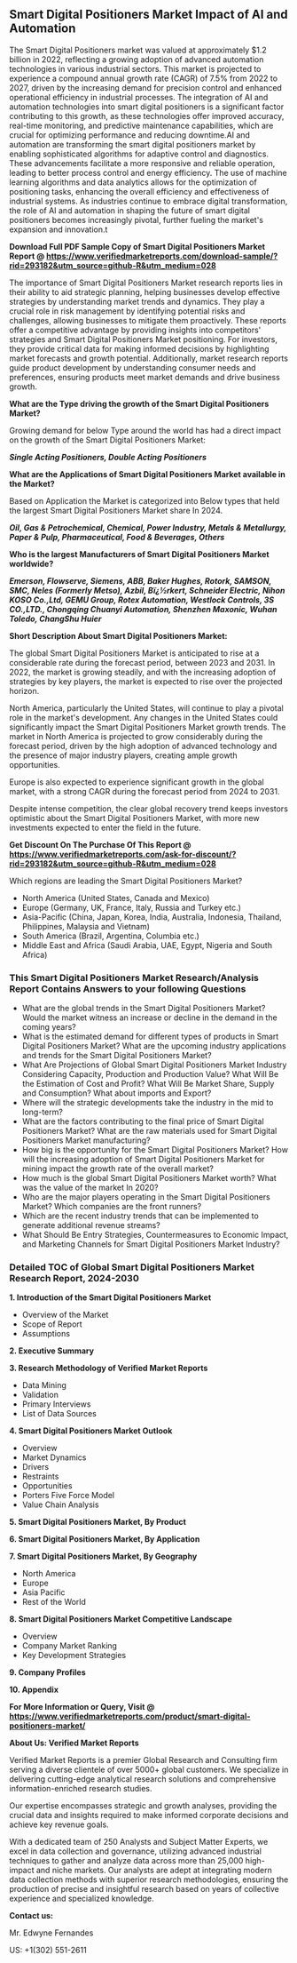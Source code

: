 <h2>Smart Digital Positioners Market Impact of AI and Automation</h2>The Smart Digital Positioners market was valued at approximately $1.2 billion in 2022, reflecting a growing adoption of advanced automation technologies in various industrial sectors. This market is projected to experience a compound annual growth rate (CAGR) of 7.5% from 2022 to 2027, driven by the increasing demand for precision control and enhanced operational efficiency in industrial processes. The integration of AI and automation technologies into smart digital positioners is a significant factor contributing to this growth, as these technologies offer improved accuracy, real-time monitoring, and predictive maintenance capabilities, which are crucial for optimizing performance and reducing downtime.AI and automation are transforming the smart digital positioners market by enabling sophisticated algorithms for adaptive control and diagnostics. These advancements facilitate a more responsive and reliable operation, leading to better process control and energy efficiency. The use of machine learning algorithms and data analytics allows for the optimization of positioning tasks, enhancing the overall efficiency and effectiveness of industrial systems. As industries continue to embrace digital transformation, the role of AI and automation in shaping the future of smart digital positioners becomes increasingly pivotal, further fueling the market's expansion and innovation.t</p><p id="" class=""><strong>Download Full PDF Sample Copy of Smart Digital Positioners Market Report @ <a href="https://www.verifiedmarketreports.com/download-sample/?rid=293182&utm_source=github-R&utm_medium=028" target="_blank">https://www.verifiedmarketreports.com/download-sample/?rid=293182&utm_source=github-R&utm_medium=028</a></strong></p><p>The importance of&nbsp;Smart Digital Positioners Market research reports lies in their ability to aid strategic planning, helping businesses develop effective strategies by understanding market trends and dynamics. They play a crucial role in risk management by identifying potential risks and challenges, allowing businesses to mitigate them proactively. These reports offer a competitive advantage by providing insights into competitors' strategies and Smart Digital Positioners Market positioning. For investors, they provide critical data for making informed decisions by highlighting market forecasts and growth potential. Additionally, market research reports guide product development by understanding consumer needs and preferences, ensuring products meet market demands and drive business growth.</p><p><strong>What are the&nbsp;Type driving the growth of the Smart Digital Positioners Market?</strong></p><p id="" class="">Growing demand for below Type around the world has had a direct impact on the growth of the Smart Digital Positioners Market:</p><em><strong>Single Acting Positioners, Double Acting Positioners</strong></em></p><strong>What are the&nbsp;Applications&nbsp;of Smart Digital Positioners Market available in the Market?</strong></p><p id="" class="">Based on Application the Market is categorized into Below types that held the largest Smart Digital Positioners Market share In 2024.</p><em><strong>Oil, Gas & Petrochemical, Chemical, Power Industry, Metals & Metallurgy, Paper & Pulp, Pharmaceutical, Food & Beverages, Others</strong></em></p><strong>Who is the largest Manufacturers of Smart Digital Positioners Market worldwide?</strong></p><p><em><strong>Emerson, Flowserve, Siemens, ABB, Baker Hughes, Rotork, SAMSON, SMC, Neles (Formerly Metso), Azbil, Bï¿½rkert, Schneider Electric, Nihon KOSO Co.,Ltd, GEMU Group, Rotex Automation, Westlock Controls, 3S CO.,LTD., Chongqing Chuanyi Automation, Shenzhen Maxonic, Wuhan Toledo, ChangShu Huier</strong></em></p><p id="" class=""><strong>Short Description About Smart Digital Positioners Market:</strong></p><p>The global Smart Digital Positioners Market is anticipated to rise at a considerable rate during the forecast period, between 2023 and 2031. In 2022, the market is growing steadily, and with the increasing adoption of strategies by key players, the market is expected to rise over the projected horizon.</p><p>North America, particularly the United States, will continue to play a pivotal role in the market's development. Any changes in the United States could significantly impact the Smart Digital Positioners Market growth trends. The market in North America is projected to grow considerably during the forecast period, driven by the high adoption of advanced technology and the presence of major industry players, creating ample growth opportunities.</p><p>Europe is also expected to experience significant growth in the global market, with a strong CAGR during the forecast period from 2024 to 2031.</p><p>Despite intense competition, the clear global recovery trend keeps investors optimistic about the Smart Digital Positioners Market, with more new investments expected to enter the field in the future.</p><p id="" class=""><strong>Get Discount On The Purchase Of This Report @ <a href="https://www.verifiedmarketreports.com/ask-for-discount/?rid=293182&utm_source=github-R&utm_medium=028" target="_blank">https://www.verifiedmarketreports.com/ask-for-discount/?rid=293182&utm_source=github-R&utm_medium=028</a></strong></p>Which regions are leading the Smart Digital Positioners Market?</p><ul><li>North America (United States, Canada and Mexico)</li><li>Europe (Germany, UK, France, Italy, Russia and Turkey etc.)</li><li>Asia-Pacific (China, Japan, Korea, India, Australia, Indonesia, Thailand, Philippines, Malaysia and Vietnam)</li><li>South America (Brazil, Argentina, Columbia etc.)</li><li>Middle East and Africa (Saudi Arabia, UAE, Egypt, Nigeria and South Africa)</li></ul><h3 id="" class="">This Smart Digital Positioners Market Research/Analysis Report Contains Answers to your following Questions</h3><ul><li>What are the global trends in the Smart Digital Positioners Market? Would the market witness an increase or decline in the demand in the coming years?</li><li>What is the estimated demand for different types of products in Smart Digital Positioners Market? What are the upcoming industry applications and trends for the Smart Digital Positioners Market?</li><li>What Are Projections of Global Smart Digital Positioners Market Industry Considering Capacity, Production and Production Value? What Will Be the Estimation of Cost and Profit? What Will Be Market Share, Supply and Consumption? What about imports and Export?</li><li>Where will the strategic developments take the industry in the mid to long-term?</li><li>What are the factors contributing to the final price of Smart Digital Positioners Market? What are the raw materials used for Smart Digital Positioners Market manufacturing?</li><li>How big is the opportunity for the Smart Digital Positioners Market? How will the increasing adoption of Smart Digital Positioners Market for mining impact the growth rate of the overall market?</li><li>How much is the global Smart Digital Positioners Market worth? What was the value of the market In 2020?</li><li>Who are the major players operating in the Smart Digital Positioners Market? Which companies are the front runners?</li><li>Which are the recent industry trends that can be implemented to generate additional revenue streams?</li><li>What Should Be Entry Strategies, Countermeasures to Economic Impact, and Marketing Channels for Smart Digital Positioners Market Industry?</li></ul><h3 id="" class="">Detailed TOC of Global Smart Digital Positioners Market Research Report, 2024-2030</h3><p id="" class=""><strong>1. Introduction of the Smart Digital Positioners Market</strong></p><ul><li>Overview of the Market</li><li>Scope of Report</li><li>Assumptions</li></ul><p id="" class=""><strong>2. Executive Summary</strong></p><p id="" class=""><strong>3. Research Methodology of Verified Market Reports</strong></p><ul><li>Data Mining</li><li>Validation</li><li>Primary Interviews</li><li>List of Data Sources</li></ul><p id="" class=""><strong>4. Smart Digital Positioners Market Outlook</strong></p><ul><li>Overview</li><li>Market Dynamics</li><li>Drivers</li><li>Restraints</li><li>Opportunities</li><li>Porters Five Force Model</li><li>Value Chain Analysis</li></ul><p id="" class=""><strong>5. Smart Digital Positioners Market, By Product</strong></p><p id="" class=""><strong>6. Smart Digital Positioners Market, By Application</strong></p><p id="" class=""><strong>7. Smart Digital Positioners Market, By Geography</strong></p><ul><li>North America</li><li>Europe</li><li>Asia Pacific</li><li>Rest of the World</li></ul><p id="" class=""><strong>8. Smart Digital Positioners Market Competitive Landscape</strong></p><ul><li>Overview</li><li>Company Market Ranking</li><li>Key Development Strategies</li></ul><p id="" class=""><strong>9. Company Profiles</strong></p><p id="" class=""><strong>10. Appendix</strong></p><p id="" class=""><strong>For More Information or Query, Visit @ <a href="https://www.verifiedmarketreports.com/product/smart-digital-positioners-market/" target="_blank">https://www.verifiedmarketreports.com/product/smart-digital-positioners-market/</a></strong></p><p id="" class=""><strong>About Us: Verified Market Reports</strong></p><p id="" class="">Verified Market Reports is a premier Global Research and Consulting firm serving a diverse clientele of over 5000+ global customers. We specialize in delivering cutting-edge analytical research solutions and comprehensive information-enriched research studies.</p><p id="" class="">Our expertise encompasses strategic and growth analyses, providing the crucial data and insights required to make informed corporate decisions and achieve key revenue goals.</p><p id="" class="">With a dedicated team of 250 Analysts and Subject Matter Experts, we excel in data collection and governance, utilizing advanced industrial techniques to gather and analyze data across more than 25,000 high-impact and niche markets. Our analysts are adept at integrating modern data collection methods with superior research methodologies, ensuring the production of precise and insightful research based on years of collective experience and specialized knowledge.</p><p id="" class=""><strong>Contact us:</strong></p><p id="" class="">Mr. Edwyne Fernandes</p><p id="" class="">US: +1(302) 551-2611</p>